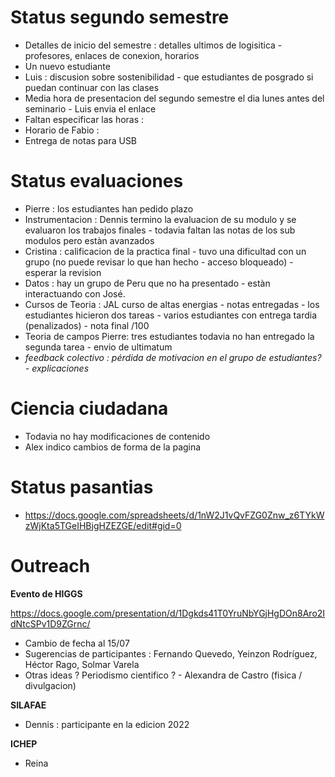 

# Status segundo semestre

- Detalles de inicio del semestre : detalles ultimos de logisitica - profesores, enlaces de conexion, horarios
- Un nuevo estudiante
- Luis : discusion sobre sostenibilidad - que estudiantes de posgrado si puedan continuar con las clases 
- Media hora de presentacion del segundo semestre el dia lunes antes del seminario - Luis envia el enlace
- Faltan especificar las horas :
- Horario de Fabio :
- Entrega de notas para USB 


# Status evaluaciones

- Pierre : los estudiantes han pedido plazo 
- Instrumentacion : Dennis termino la evaluacion de su modulo y se evaluaron los trabajos finales - todavia faltan las notas de los sub modulos  pero estàn avanzados
- Cristina : calificacion de la practica final - tuvo una dificultad con un grupo (no puede revisar lo que han hecho - acceso bloqueado) - esperar la revision
- Datos : hay un grupo de Peru que no ha presentado - estàn interactuando con José.
- Cursos de Teoria : JAL curso de altas energias - notas entregadas - los estudiantes hicieron dos tareas - varios estudiantes con entrega tardia (penalizados) - nota final /100
- Teoria de campos Pierre: tres estudiantes todavia no han entregado la segunda tarea - envio de ultimatum
- *feedback colectivo : pérdida de motivacion en el grupo de estudiantes? - explicaciones*

# Ciencia ciudadana

- Todavia no hay modificaciones de contenido
- Alex indico cambios de forma de la pagina

# Status pasantias

- https://docs.google.com/spreadsheets/d/1nW2J1vQvFZG0Znw_z6TYkWzWjKta5TGeIHBjgHZEZGE/edit#gid=0

# Outreach 

**Evento de HIGGS**

https://docs.google.com/presentation/d/1Dgkds41T0YruNbYGjHgDOn8Aro2IdNtcSPv1D9ZGrnc/

- Cambio de fecha al 15/07
- Sugerencias de participantes : Fernando Quevedo, Yeinzon Rodríguez, Héctor Rago, Solmar Varela
- Otras ideas ? Periodismo cientifico ? - Alexandra de Castro (fisica / divulgacion)

**SILAFAE**

- Dennis : participante en la edicion 2022

**ICHEP**

- Reina
